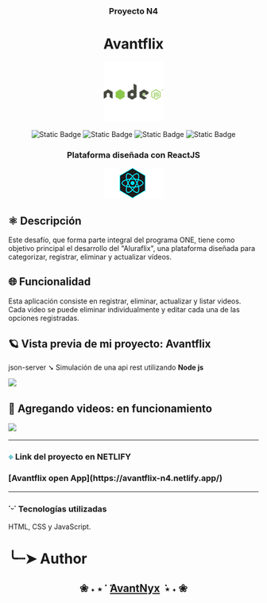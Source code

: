 <h3 align="center">Proyecto N4</h3>
<h1 align="center">Avantflix</h1>
<p align="center">
  <img src="images/nodeJs.png">
</p>

<p align="center"> <img alt="Static Badge" src="https://img.shields.io/badge/react-react?style=flat-square&logo=react&logoColor=%2361DAFB&labelColor=%23eef7fc&color=grey"> <img alt="Static Badge" src="https://img.shields.io/badge/JavaScript-%E2%80%94%20query?style=flat-square&logo=javascript&logoColor=%23F7DF1E&labelColor=%233B3B3B&color=FFF068">  <img alt="Static Badge" src="https://img.shields.io/badge/HTML-%E2%80%94%20query?style=flat-square&logo=html5&logoColor=%23E34F26&labelColor=%233B3B3B&color=FF853A"> <img alt="Static Badge" src="https://img.shields.io/badge/CSS-%E2%80%94%20query?style=flat-square&logo=css3&logoColor=%231572B6&labelColor=%23E4E9EE&color=86C5F1"></p>
<h3 align="center">Plataforma diseñada con ReactJS</h3>
<p align="center">
  <img src="images/reactLogo.png">
</p>

## ⚛️ Descripción

Este desafío, que forma parte integral del programa ONE, tiene como objetivo principal el desarrollo del "Aluraflix", una plataforma diseñada para categorizar, registrar, eliminar y actualizar vídeos.

## 🌐 Funcionalidad

Esta aplicación consiste en registrar, eliminar, actualizar y listar videos.
Cada video se puede eliminar individualmente y editar cada una de las opciones registradas.

## 🪐 Vista previa de mi proyecto: Avantflix

json-server ➘
Simulación de una api rest utilizando **Node js**

<img src="images/avantflix-proyecto.gif">

## 🌌 Agregando videos: en funcionamiento

<img src="images/avantflix-addvideo.gif">

---

### <img src="images/netlify-ico.png" width="10"> Link del proyecto en NETLIFY

<h3> [Avantflix open App](https://avantflix-n4.netlify.app/)

---

### ˙ᵕ˙ Tecnologías utilizadas

HTML, CSS y JavaScript.


# ╰┈➤ Author

**<h2 align="center"> ❀ ˖ ⋆  ݁ ‎  ݁‎[AvantNyx](https://github.com/AvantNyx)  ݁ ⋆ ˖ ❀</h2>**
